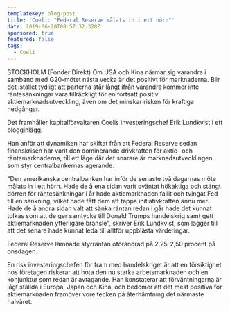 ```yaml
---
templateKey: blog-post
title: 'Coeli: "Federal Reserve målats in i ett hörn"'
date: 2019-06-20T08:57:32.328Z
sponsored: true
featured: false
tags:
  - Coeli
---
```

STOCKHOLM (Fonder Direkt) Om USA och Kina närmar sig varandra i samband med G20-mötet nästa vecka är det positivt för marknaderna. Blir det istället tydligt att parterna står långt ifrån varandra kommer inte räntesänkningar vara tillräckligt för en fortsatt positiv aktiemarknadsutveckling, även om det minskar risken för kraftiga nedgångar.



Det framhåller kapitalförvaltaren Coelis investeringschef Erik Lundkvist i ett blogginlägg.



Han anför att dynamiken har skiftat från att Federal Reserve sedan finanskrisen har varit den dominerande drivkraften för aktie- och räntemarknaderna, till ett läge där det snarare är marknadsutvecklingen som styr centralbankernas agerande.



"Den amerikanska centralbanken har inför de senaste två dagarnas möte målats in i ett hörn. Hade de å ena sidan varit oväntat hökaktiga och stängt dörren för räntesänkningar i år hade aktiemarknaden fallit och tvingat Fed till en sänkning, vilket hade fått dem att tappa initiativkraften ännu mer. Hade de å andra sidan valt att sänka räntan redan i går hade det kunnat tolkas som att de ger samtycke till Donald Trumps handelskrig samt gett aktiemarknaden ytterligare bränsle", skriver Erik Lundkvist, som lägger till att det senare hade kunnat leda till alltför uppblåsta värderingar.



Federal Reserve lämnade styrräntan oförändrad på 2,25-2,50 procent på onsdagen.



En risk investeringschefen för fram med handelskriget är att en försiktighet hos företagen riskerar att hota den nu starka arbetsmarknaden och en konjunktur som redan är avtagande. Han konstaterar att förväntningarna är lågt ställda i Europa, Japan och Kina, och bedömer att det mest positiva för aktiemarknaden framöver vore tecken på återhämtning det närmaste halvåret.
